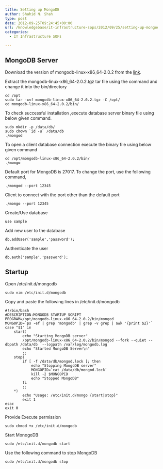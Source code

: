 ```yaml
---
title: Setting up MongoDB
author: Shahid N. Shah
type: post
date: 2012-09-25T09:24:45+00:00
url: /knowledgebase/it-infrastructure-sops/2012/09/25/setting-up-mongodb/
categories:
  - IT Infrastructure SOPs

---
```

## MongoDB Server

Download the version of mongodb-linux-x86_64-2.0.2 from the [link][1].

Extract the mongodb-linux-x86_64-2.0.2.tgz tar file using the command and change it into the bin/directory

    cd /opt
    sudo tar -xvf mongodb-linux-x86_64-2.0.2.tgz -C /opt/
    cd mongodb-linux-x86_64-2.0.2/bin/
    
To check successful installation ,execute database server binary file using below given command.

    sudo mkdir -p /data/db/
    sudo chown `id -u` /data/db
    ./mongod
    

To open a client database connection execute the binary file using below given command

    cd /opt/mongodb-linux-x86_64-2.0.2/bin/
    ./mongo
    

Default port for MongoDB is 27017. To change the port, use the following command,

    ./mongod --port 12345
    

Client to connect with the port other than the default port

    ./mongo --port 12345
    

Create/Use database

    use sample
    

Add new user to the database

    db.addUser('sample','password');
    

Authenticate the user

    db.auth('sample','password');
    

## Startup

Open /etc/init.d/mongodb

    sudo vim /etc/init.d/mongodb
    

Copy and paste the following lines in /etc/init.d/mongodb

    #!/bin/bash
    #DESCRIPTION:MONGODB STARTUP SCRIPT
    PROGRAM=/opt/mongodb-linux-x86_64-2.0.2/bin/mongod
    MONGOPID=`ps -ef | grep 'mongodb' | grep -v grep | awk '{print $2}'`
    case "$1" in
        start)
            echo "Starting MongoDB server"
            /opt/mongodb-linux-x86_64-2.0.2/bin/mongod --fork --quiet --dbpath /data/db  --logpath /var/log/mongodb.log
            echo "Started MongoDB Server\n"
            ;;
        stop)
            if [ -f /data/db/mongod.lock ]; then
                echo "Stopping MongoDB server"
                MONGOPID=`cat /data/db/mongod.lock`
                kill -2 $MONGOPID
                echo "Stopped MongoDB"
            fi
            ;;
        *)
            echo "Usage: /etc/init.d/mongo {start|stop}"
            exit 1
    esac
    exit 0
    

Provide Execute permission

    sudo chmod +x /etc/init.d/mongodb
    

Start MonogoDB

    sudo /etc/init.d/mongodb start
    

Use the following command to stop MongoDB

    sudo /etc/init.d/mongodb stop

 [1]: http://www.mongodb.org/downloads